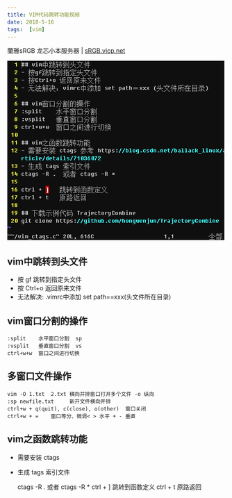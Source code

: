 ```yaml
---
title: VIM代码跳转功能视频
date: 2018-5-16
tags:  [vim]
---
```


蘭雅sRGB 龙芯小本服务器 | [sRGB.vicp.net](http://sRGB.vicp.net)


![](/webp/vim_tags.webp)

## vim中跳转到头文件

- 按 gf 跳转到指定头文件
- 按 Ctrl+o 返回原来文件
- 无法解决: .vimrc中添加 set path==xxx(头文件所在目录)


## vim窗口分割的操作

	:split    水平窗口分割  sp
	:vsplit   垂直窗口分割  vs
	ctrl+w+w  窗口之间进行切换

## 多窗口文件操作

	vim -O 1.txt  2.txt 横向并排窗口打开多个文件 -o 纵向
	:sp newfile.txt     新开文件横向并排
	ctrl+w + q(quit), c(close), o(other)  窗口关闭
	ctrl+w + =    窗口等分、微调< > 水平 + - 垂直

## vim之函数跳转功能
- 需要安装 ctags
- 生成 tags 索引文件

	ctags -R . 或者 ctags -R *
	ctrl + ] 跳转到函数定义
	ctrl + t 原路返回
	
